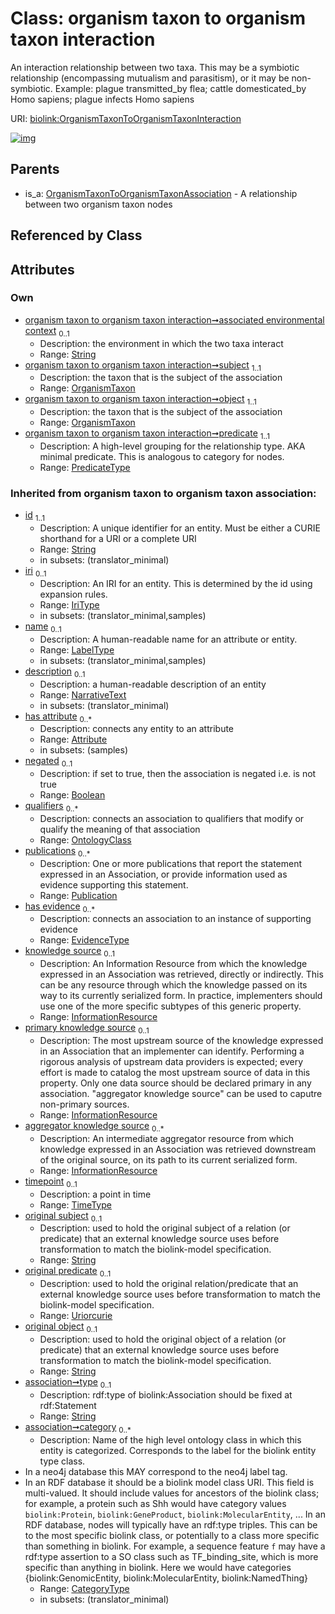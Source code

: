 
# Class: organism taxon to organism taxon interaction


An interaction relationship between two taxa. This may be a symbiotic relationship (encompassing mutualism and parasitism), or it may be non-symbiotic. Example: plague transmitted_by flea; cattle domesticated_by Homo sapiens; plague infects Homo sapiens

URI: [biolink:OrganismTaxonToOrganismTaxonInteraction](https://w3id.org/biolink/vocab/OrganismTaxonToOrganismTaxonInteraction)


[![img](https://yuml.me/diagram/nofunky;dir:TB/class/[Publication],[OrganismTaxon]<object%201..1-%20[OrganismTaxonToOrganismTaxonInteraction&#124;associated_environmental_context:string%20%3F;predicate:predicate_type;negated(i):boolean%20%3F;timepoint(i):time_type%20%3F;original_subject(i):string%20%3F;original_predicate(i):uriorcurie%20%3F;original_object(i):string%20%3F;type(i):string%20%3F;category(i):category_type%20*;id(i):string;iri(i):iri_type%20%3F;name(i):label_type%20%3F;description(i):narrative_text%20%3F],[OrganismTaxon]<subject%201..1-%20[OrganismTaxonToOrganismTaxonInteraction],[OrganismTaxonToOrganismTaxonAssociation]^-[OrganismTaxonToOrganismTaxonInteraction],[OrganismTaxonToOrganismTaxonAssociation],[OrganismTaxon],[OntologyClass],[InformationResource],[EvidenceType],[Attribute])](https://yuml.me/diagram/nofunky;dir:TB/class/[Publication],[OrganismTaxon]<object%201..1-%20[OrganismTaxonToOrganismTaxonInteraction&#124;associated_environmental_context:string%20%3F;predicate:predicate_type;negated(i):boolean%20%3F;timepoint(i):time_type%20%3F;original_subject(i):string%20%3F;original_predicate(i):uriorcurie%20%3F;original_object(i):string%20%3F;type(i):string%20%3F;category(i):category_type%20*;id(i):string;iri(i):iri_type%20%3F;name(i):label_type%20%3F;description(i):narrative_text%20%3F],[OrganismTaxon]<subject%201..1-%20[OrganismTaxonToOrganismTaxonInteraction],[OrganismTaxonToOrganismTaxonAssociation]^-[OrganismTaxonToOrganismTaxonInteraction],[OrganismTaxonToOrganismTaxonAssociation],[OrganismTaxon],[OntologyClass],[InformationResource],[EvidenceType],[Attribute])

## Parents

 *  is_a: [OrganismTaxonToOrganismTaxonAssociation](OrganismTaxonToOrganismTaxonAssociation.md) - A relationship between two organism taxon nodes

## Referenced by Class


## Attributes


### Own

 * [organism taxon to organism taxon interaction➞associated environmental context](organism_taxon_to_organism_taxon_interaction_associated_environmental_context.md)  <sub>0..1</sub>
     * Description: the environment in which the two taxa interact
     * Range: [String](types/String.md)
 * [organism taxon to organism taxon interaction➞subject](organism_taxon_to_organism_taxon_interaction_subject.md)  <sub>1..1</sub>
     * Description: the taxon that is the subject of the association
     * Range: [OrganismTaxon](OrganismTaxon.md)
 * [organism taxon to organism taxon interaction➞object](organism_taxon_to_organism_taxon_interaction_object.md)  <sub>1..1</sub>
     * Description: the taxon that is the subject of the association
     * Range: [OrganismTaxon](OrganismTaxon.md)
 * [organism taxon to organism taxon interaction➞predicate](organism_taxon_to_organism_taxon_interaction_predicate.md)  <sub>1..1</sub>
     * Description: A high-level grouping for the relationship type. AKA minimal predicate. This is analogous to category for nodes.
     * Range: [PredicateType](types/PredicateType.md)

### Inherited from organism taxon to organism taxon association:

 * [id](id.md)  <sub>1..1</sub>
     * Description: A unique identifier for an entity. Must be either a CURIE shorthand for a URI or a complete URI
     * Range: [String](types/String.md)
     * in subsets: (translator_minimal)
 * [iri](iri.md)  <sub>0..1</sub>
     * Description: An IRI for an entity. This is determined by the id using expansion rules.
     * Range: [IriType](types/IriType.md)
     * in subsets: (translator_minimal,samples)
 * [name](name.md)  <sub>0..1</sub>
     * Description: A human-readable name for an attribute or entity.
     * Range: [LabelType](types/LabelType.md)
     * in subsets: (translator_minimal,samples)
 * [description](description.md)  <sub>0..1</sub>
     * Description: a human-readable description of an entity
     * Range: [NarrativeText](types/NarrativeText.md)
     * in subsets: (translator_minimal)
 * [has attribute](has_attribute.md)  <sub>0..\*</sub>
     * Description: connects any entity to an attribute
     * Range: [Attribute](Attribute.md)
     * in subsets: (samples)
 * [negated](negated.md)  <sub>0..1</sub>
     * Description: if set to true, then the association is negated i.e. is not true
     * Range: [Boolean](types/Boolean.md)
 * [qualifiers](qualifiers.md)  <sub>0..\*</sub>
     * Description: connects an association to qualifiers that modify or qualify the meaning of that association
     * Range: [OntologyClass](OntologyClass.md)
 * [publications](publications.md)  <sub>0..\*</sub>
     * Description: One or more publications that report the statement expressed in an Association, or provide information used as  evidence supporting this statement.
     * Range: [Publication](Publication.md)
 * [has evidence](has_evidence.md)  <sub>0..\*</sub>
     * Description: connects an association to an instance of supporting evidence
     * Range: [EvidenceType](EvidenceType.md)
 * [knowledge source](knowledge_source.md)  <sub>0..1</sub>
     * Description: An Information Resource from which the knowledge expressed in an Association was retrieved, directly or indirectly. This can be any resource through which the knowledge passed on its way to its currently serialized form. In practice, implementers should use one of the more specific subtypes of this generic property.
     * Range: [InformationResource](InformationResource.md)
 * [primary knowledge source](primary_knowledge_source.md)  <sub>0..1</sub>
     * Description: The most upstream source of the knowledge expressed in an Association that an implementer can identify.  Performing a rigorous analysis of upstream data providers is expected; every effort is made to catalog the most upstream source of data in this property.  Only one data source should be declared primary in any association.  "aggregator knowledge source" can be used to caputre non-primary sources.
     * Range: [InformationResource](InformationResource.md)
 * [aggregator knowledge source](aggregator_knowledge_source.md)  <sub>0..\*</sub>
     * Description: An intermediate aggregator resource from which knowledge expressed in an Association was retrieved downstream of the original source, on its path to its current serialized form.
     * Range: [InformationResource](InformationResource.md)
 * [timepoint](timepoint.md)  <sub>0..1</sub>
     * Description: a point in time
     * Range: [TimeType](types/TimeType.md)
 * [original subject](original_subject.md)  <sub>0..1</sub>
     * Description: used to hold the original subject of a relation (or predicate) that an external knowledge source uses before transformation to match the biolink-model specification.
     * Range: [String](types/String.md)
 * [original predicate](original_predicate.md)  <sub>0..1</sub>
     * Description: used to hold the original relation/predicate that an external knowledge source uses before transformation to match the biolink-model specification.
     * Range: [Uriorcurie](types/Uriorcurie.md)
 * [original object](original_object.md)  <sub>0..1</sub>
     * Description: used to hold the original object of a relation (or predicate) that an external knowledge source uses before transformation to match the biolink-model specification.
     * Range: [String](types/String.md)
 * [association➞type](association_type.md)  <sub>0..1</sub>
     * Description: rdf:type of biolink:Association should be fixed at rdf:Statement
     * Range: [String](types/String.md)
 * [association➞category](association_category.md)  <sub>0..\*</sub>
     * Description: Name of the high level ontology class in which this entity is categorized. Corresponds to the label for the biolink entity type class.
 * In a neo4j database this MAY correspond to the neo4j label tag.
 * In an RDF database it should be a biolink model class URI.
This field is multi-valued. It should include values for ancestors of the biolink class; for example, a protein such as Shh would have category values `biolink:Protein`, `biolink:GeneProduct`, `biolink:MolecularEntity`, ...
In an RDF database, nodes will typically have an rdf:type triples. This can be to the most specific biolink class, or potentially to a class more specific than something in biolink. For example, a sequence feature `f` may have a rdf:type assertion to a SO class such as TF_binding_site, which is more specific than anything in biolink. Here we would have categories {biolink:GenomicEntity, biolink:MolecularEntity, biolink:NamedThing}
     * Range: [CategoryType](types/CategoryType.md)
     * in subsets: (translator_minimal)
